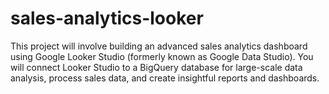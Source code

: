 # sales-analytics-looker
This project will involve building an advanced sales analytics dashboard using Google Looker Studio (formerly known as Google Data Studio). You will connect Looker Studio to a BigQuery database for large-scale data analysis, process sales data, and create insightful reports and dashboards.

